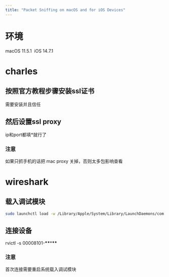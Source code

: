 ```yaml
---
title: "Packet Sniffing on macOS and for iOS Devices"
---
```



# 环境

macOS 11.5.1 
iOS 14.7.1

# charles

## 按照官方教程步骤安装ssl证书

需要安装并且信任

## 然后设置ssl proxy

ip和port都填\*就行了

### 注意

如果只抓手机的话把 mac proxy 关掉，否则太多包影响查看

# wireshark

## 载入调试模块

```bash
sudo launchctl load -w /Library/Apple/System/Library/LaunchDaemons/com.apple.rpmuxd.plist
```

## 连接设备

rvictl -s 00008101-**\*\***\***\*\***

### 注意

首次连接需要重启系统载入调试模块
